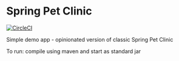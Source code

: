 # Spring Pet Clinic

[![CircleCI](https://circleci.com/gh/kswr/spring-pet-clinic.svg?style=svg)](https://circleci.com/gh/kswr/spring-pet-clinic)

Simple demo app - opinionated version of classic Spring Pet Clinic

To run: compile using maven and start as standard jar
